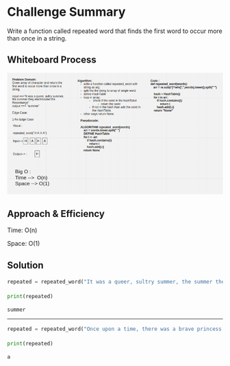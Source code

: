 # Challenge Summary

Write a function called repeated word that finds the first word to occur more than once in a string.

## Whiteboard Process

![Repeated Word](img/repeated_word.png)

## Approach & Efficiency

Time: O(n)

Space: O(1)

## Solution

```py
repeated = repeated_word("It was a queer, sultry summer, the summer they electrocuted the Rosenbergs, and I didn’t know what I was doing in New York...")

print(repeated)
```

```bash
summer
```

***

```py
repeated = repeated_word("Once upon a time, there was a brave princess who...")

print(repeated)
```

```bash
a
```
